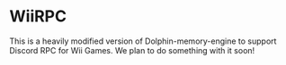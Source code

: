 # WiiRPC

This is a heavily modified version of Dolphin-memory-engine to support Discord RPC for Wii Games. We plan to do something with it soon!
